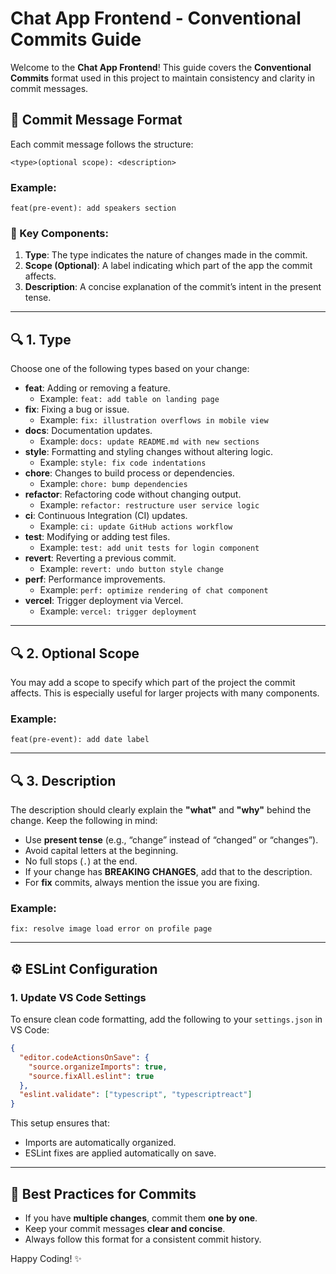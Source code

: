 # Chat App Frontend - Conventional Commits Guide

Welcome to the **Chat App Frontend**! This guide covers the **Conventional Commits** format used in this project to maintain consistency and clarity in commit messages.

## 📝 Commit Message Format

Each commit message follows the structure:

```
<type>(optional scope): <description>
```

### Example:

```
feat(pre-event): add speakers section
```

### 🎯 Key Components:

1. **Type**: The type indicates the nature of changes made in the commit.
2. **Scope (Optional)**: A label indicating which part of the app the commit affects.
3. **Description**: A concise explanation of the commit’s intent in the present tense.

---

## 🔍 1. Type

Choose one of the following types based on your change:

- **feat**: Adding or removing a feature.
  - Example: `feat: add table on landing page`
- **fix**: Fixing a bug or issue.
  - Example: `fix: illustration overflows in mobile view`
- **docs**: Documentation updates.
  - Example: `docs: update README.md with new sections`
- **style**: Formatting and styling changes without altering logic.
  - Example: `style: fix code indentations`
- **chore**: Changes to build process or dependencies.
  - Example: `chore: bump dependencies`
- **refactor**: Refactoring code without changing output.
  - Example: `refactor: restructure user service logic`
- **ci**: Continuous Integration (CI) updates.
  - Example: `ci: update GitHub actions workflow`
- **test**: Modifying or adding test files.
  - Example: `test: add unit tests for login component`
- **revert**: Reverting a previous commit.
  - Example: `revert: undo button style change`
- **perf**: Performance improvements.
  - Example: `perf: optimize rendering of chat component`
- **vercel**: Trigger deployment via Vercel.
  - Example: `vercel: trigger deployment`

---

## 🔍 2. Optional Scope

You may add a scope to specify which part of the project the commit affects. This is especially useful for larger projects with many components.

### Example:

```
feat(pre-event): add date label
```

---

## 🔍 3. Description

The description should clearly explain the **"what"** and **"why"** behind the change. Keep the following in mind:

- Use **present tense** (e.g., “change” instead of “changed” or “changes”).
- Avoid capital letters at the beginning.
- No full stops (`.`) at the end.
- If your change has **BREAKING CHANGES**, add that to the description.
- For **fix** commits, always mention the issue you are fixing.

### Example:

```
fix: resolve image load error on profile page
```

---

## ⚙️ ESLint Configuration

### 1. Update VS Code Settings

To ensure clean code formatting, add the following to your `settings.json` in VS Code:

```json
{
  "editor.codeActionsOnSave": {
    "source.organizeImports": true,
    "source.fixAll.eslint": true
  },
  "eslint.validate": ["typescript", "typescriptreact"]
}
```

This setup ensures that:

- Imports are automatically organized.
- ESLint fixes are applied automatically on save.

---

## 🚀 Best Practices for Commits

- If you have **multiple changes**, commit them **one by one**.
- Keep your commit messages **clear and concise**.
- Always follow this format for a consistent commit history.

Happy Coding! ✨
